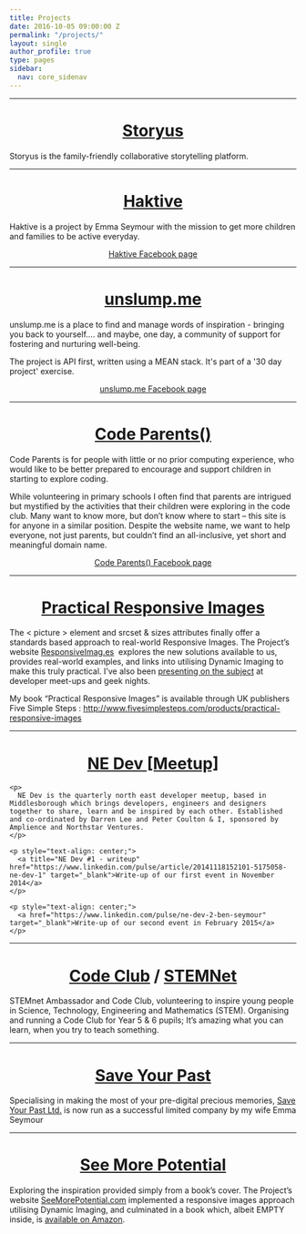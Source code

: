```yaml
---
title: Projects
date: 2016-10-05 09:00:00 Z
permalink: "/projects/"
layout: single
author_profile: true
type: pages
sidebar:
  nav: core_sidenav
---
```


<div>
  <hr/>
  <h1 style="text-align: center;">
    <a href="https://storyus.life" target="_blank">Storyus</a>
  </h1>

  <p>Storyus is the family-friendly collaborative storytelling platform.</p> 

</div>

<div>
  <hr/>
  <h1 style="text-align: center;">
    <a href="https://haktive.com" target="_blank">Haktive</a>
  </h1>

  <p>Haktive is a project by Emma Seymour with the mission to get more children and families to be active everyday.</p> 


  <p style="text-align: center;">
    <a href="https://www.facebook.com/haktive" target="_blank">Haktive Facebook page</a>
  </p>
</div>


<div>
  <hr/>
  <h1 style="text-align: center;">
    <a href="http://unslump.me" target="_blank">unslump.me</a>
  </h1>

  <p>unslump.me is a place to find and manage words of inspiration - bringing you back to yourself.... and maybe, one day, a community of support for fostering and nurturing well-being.</p> 

  <p>The project is API first, written using a MEAN stack. It's part of a '30 day project' exercise.</p>  

  <p style="text-align: center;">
    <a href="https://www.facebook.com/unslump.me" target="_blank">unslump.me Facebook page</a>
  </p>
</div>


<div>
  <hr/>
  <h1 style="text-align: center;">
    <a href="http://codeparents.org/" target="_blank">Code Parents()</a>
  </h1>

  <p>Code Parents is for people with little or no prior computing experience, who would like to be better prepared to encourage and support children in starting to explore coding.</p>

  <p>While volunteering in primary schools I often find that parents are intrigued but mystified by the activities that their children were exploring in the code club. Many want to know more, but don&#8217;t know where to start &#8211; this site is for anyone in a similar position. Despite the website name, we want to help everyone, not just parents, but couldn&#8217;t find an all-inclusive, yet short and meaningful domain name.</p>

  <p style="text-align: center;">
    <a href="https://www.facebook.com/CodeParents" target="_blank">Code Parents() Facebook page</a>
  </p>
</div>

<div>
  <hr/>
  <p style="text-align: center;">
  <h1 style="text-align: center;">
    <a title="ResponsiveImag.es" href="http://responsiveimag.es/" target="_blank">Practical Responsive Images</a>
  </h1>
  </p>

  <p>
    The < picture > element and srcset & sizes attributes finally offer a standards based approach to real-world Responsive Images. The Project&#8217;s website <a title="ResponsiveImag.es" href="http://responsiveimag.es/" target="_blank">ResponsiveImag.es</a>  explores the new solutions available to us, provides real-world examples, and links into utilising Dynamic Imaging to make this truly practical. I&#8217;ve also been <a title="Presenting on Responsive Images" href="http://benseymour.com/speaking/" target="_blank">presenting on the subject</a> at developer meet-ups and geek nights.
  </p>

  <p>
    My book &#8220;Practical Responsive Images&#8221; is available through UK publishers Five Simple Steps : <a href="http://www.fivesimplesteps.com/products/practical-responsive-images" target="_blank">http://www.fivesimplesteps.com/products/practical-responsive-images</a>
  </p>

  <div>
    <hr />
    <h1 style="text-align: center;">
      <a title="NE Dev" href="http://www.meetup.com/NE-Dev/" target="_blank">NE Dev [Meetup]</a>
    </h1>

    <p>
      NE Dev is the quarterly north east developer meetup, based in Middlesborough which brings developers, engineers and designers together to share, learn and be inspired by each other. Established and co-ordinated by Darren Lee and Peter Coulton & I, sponsored by Amplience and Northstar Ventures.
    </p>

    <p style="text-align: center;">
      <a title="NE Dev #1 - writeup" href="https://www.linkedin.com/pulse/article/20141118152101-5175058-ne-dev-1" target="_blank">Write-up of our first event in November 2014</a>
    </p>

    <p style="text-align: center;">
      <a href="https://www.linkedin.com/pulse/ne-dev-2-ben-seymour" target="_blank">Write-up of our second event in February 2015</a>
    </p>
  </div>

<div>
  <hr />
  <h1 style="text-align: center;">
    <a href="https://www.codeclub.org.uk/" target="_blank">Code Club</a> / <a href="http://www.stemnet.org.uk/" target="_blank">STEMNet</a>
  </h1>

  <p>
    STEMnet Ambassador and Code Club, volunteering to inspire young people in Science, Technology, Engineering and Mathematics (STEM). Organising and running a Code Club for Year 5 & 6 pupils; It&#8217;s amazing what you can learn, when you try to teach something.
  </p>
</div>

<div>
  <hr />

  <h1 style="text-align: center;">
    <a title="Save Your Past Ltd." href="http://saveyourpast.co.uk/" target="_blank">Save Your Past</a>
  </h1>

  <p>
    Specialising in making the most of your pre-digital precious memories, <a title="Save Your Past Ltd." href="http://saveyourpast.co.uk/" target="_blank">Save Your Past Ltd.</a> is now run as a successful limited company by my wife Emma Seymour
  </p>
</div>

<div>
  <hr />
  <h1 style="text-align: center;">
    <a title="SeeMorePotential.com" href="http://seemorepotential.com/" target="_blank">See More Potential</a>
  </h1>

  <p>
    Exploring the inspiration provided simply from a book&#8217;s cover. The Project&#8217;s website <a title="See More Potential" href="http://seemorepotential.com/" target="_blank">SeeMorePotential.com</a> implemented a responsive images approach utilising Dynamic Imaging, and culminated in a book which, albeit EMPTY inside, is <a title="Amazon : See More Potential" href="http://www.amazon.co.uk/See-More-Potential-Ben-Seymour/dp/1291958894" target="_blank">available on Amazon</a>.
  </p>
</div>
